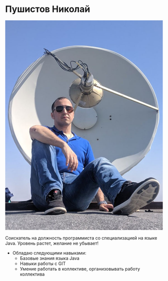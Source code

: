 #  Пушистов Николай

![фото Пушистова](img/PNV_Netology.jpg)

Соискатель на должность программиста со специализацией на языке Java. Уровень растет, желание не убывает!

* Обладаю следующими навыками:
  * Базовые знания языка Java
  * Навыки работы с GIT
  * Умение работать в коллективе, организовывать работу коллектива
